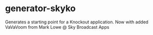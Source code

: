 # generator-skyko

Generates a starting point for a Knockout application.
Now with added VaVaVoom from Mark Lowe @ Sky Broadcast Apps
